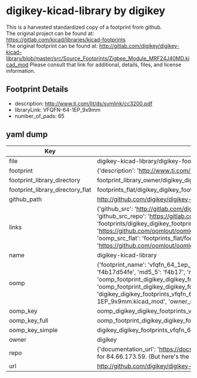 # digikey-kicad-library by digikey  
This is a harvested standardized copy of a footprint from github.  
The original project can be found at:  
https://gitlab.com/kicad/libraries/kicad-footprints  
The original footprint can be found at:
http://gitlab.com/digikey/digikey-kicad-library/blob/master/src/Source_Footprints/Zigbee_Module_MRF24J40MD.kicad_mod
Please consult that link for additional, details, files, and license information.  
## Footprint Details
* description: http://www.ti.com/lit/ds/symlink/cc3200.pdf  
* libraryLink: VFQFN-64-1EP_9x9mm  
* number_of_pads: 65  
## yaml dump  
| Key | Value |  
| --- | --- |  
| file | digikey-kicad-library/digikey-footprints.pretty/VFQFN-64-1EP_9x9mm.kicad_mod |  
| footprint | {'description': 'http://www.ti.com/lit/ds/symlink/cc3200.pdf', 'libraryLink': 'VFQFN-64-1EP_9x9mm', 'number_of_pads': 65} |  
| footprint_library_directory | footprint_library_owner/digikey_digikey-kicad-library |  
| footprint_library_directory_flat | footprints_flat/digikey_digikey_footprints_vfqfn_64_1ep_9x9mm/working |  
| github_path | http://github.com/digikey/digikey-kicad-library/blob/master/digikey-footprints.pretty/VFQFN-64-1EP_9x9mm.kicad_mod |  
| links | {'github_src': 'http://gitlab.com/digikey/digikey-kicad-library/blob/master/src/Source_Footprints/Zigbee_Module_MRF24J40MD.kicad_mod', 'github_src_repo': 'https://gitlab.com/kicad/libraries/kicad-footprints', 'oomp_bot': 'footprints/digikey_digikey_footprints_vfqfn_64_1ep_9x9mm/working', 'oomp_bot_github': 'https://github.com/oomlout/oomlout_oomp_footprint_bot/tree/main/footprints/digikey_digikey_footprints_vfqfn_64_1ep_9x9mm/working', 'oomp_src_flat': 'footprints_flat/footprints_flat/digikey_digikey_footprints_vfqfn_64_1ep_9x9mm/working', 'oomp_src_flat_github': 'https://github.com/oomlout/oomlout_oomp_footprint_src/tree/main/footprints_flat/digikey_digikey_footprints_vfqfn_64_1ep_9x9mm/working'} |  
| name | digikey-kicad-library |  
| oomp | {'footprint_name': 'vfqfn_64_1ep_9x9mm', 'library_name': 'digikey_footprints', 'md5': 'f4b17d54fe22f8fde9b0983ce16b3163', 'md5_10': 'f4b17d54fe', 'md5_5': 'f4b17', 'md5_6': 'f4b17d', 'oomp_key': 'oomp_digikey_digikey_footprints_vfqfn_64_1ep_9x9mm', 'oomp_key_extra': 'oomp_footprint_digikey_digikey_footprints_vfqfn_64_1ep_9x9mm', 'oomp_key_full': 'oomp_footprint_digikey_digikey_footprints_vfqfn_64_1ep_9x9mm_f4b17d', 'oomp_key_simple': 'digikey_digikey_footprints_vfqfn_64_1ep_9x9mm', 'original_filename': 'digikey-kicad-library/digikey-footprints.pretty/VFQFN-64-1EP_9x9mm.kicad_mod', 'owner_name': 'digikey'} |  
| oomp_key | oomp_digikey_digikey_footprints_vfqfn_64_1ep_9x9mm |  
| oomp_key_full | oomp_footprint_digikey_digikey_footprints_vfqfn_64_1ep_9x9mm |  
| oomp_key_simple | digikey_digikey_footprints_vfqfn_64_1ep_9x9mm |  
| owner | digikey |  
| repo | {'documentation_url': 'https://docs.github.com/rest/overview/resources-in-the-rest-api#rate-limiting', 'message': "API rate limit exceeded for 84.66.173.59. (But here's the good news: Authenticated requests get a higher rate limit. Check out the documentation for more details.)"} |  
| url | http://github.com/digikey/digikey-kicad-library |  


